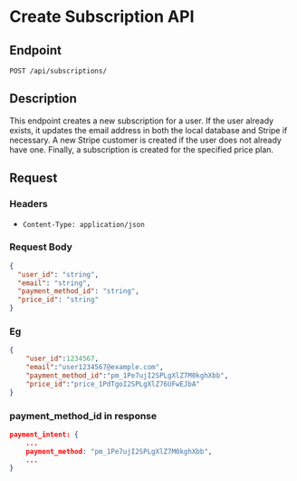 # Create Subscription API

## Endpoint

`POST /api/subscriptions/`

## Description

This endpoint creates a new subscription for a user. If the user already exists, it updates the email address in both the local database and Stripe if necessary. A new Stripe customer is created if the user does not already have one. Finally, a subscription is created for the specified price plan.

## Request

### Headers

- `Content-Type: application/json`

### Request Body

```json
{
  "user_id": "string",
  "email": "string",
  "payment_method_id": "string",
  "price_id": "string"
}
```

### Eg

```json
{
    "user_id":1234567,
    "email":"user1234567@example.com",
    "payment_method_id":"pm_1Pe7ujI2SPLgXlZ7M0kghXbb",
    "price_id":"price_1PdTgoI2SPLgXlZ76UFwEJbA"
}
```

### payment_method_id in response

```json
payment_intent: {
    ...
    payment_method: "pm_1Pe7ujI2SPLgXlZ7M0kghXbb",
    ...
}
```

